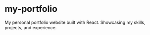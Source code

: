 # my-portfolio
My personal portfolio website built with React. Showcasing my skills, projects, and experience.

